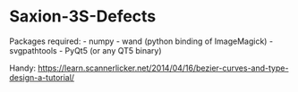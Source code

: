 # Saxion-3S-Defects

Packages required:
    - numpy
    - wand (python binding of ImageMagick)
    - svgpathtools
    - PyQt5 (or any QT5 binary)

Handy: https://learn.scannerlicker.net/2014/04/16/bezier-curves-and-type-design-a-tutorial/